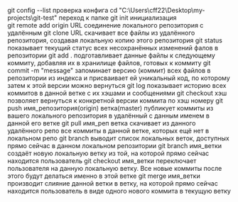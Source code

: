 git config --list           проверка конфига
cd "C:\Users\cff22\Desktop\my-projects\git-test"         переход к папке
git init            инициализация  
git remote add origin URL          соединение локального репозитория с удалённым
git clone URL           скачивает все файлы из удалённого репозитория, создавая локальную копию этого репозитория
git status          показывает текущий статус всех несохранённых изменений фалов в репозитории
git add .         подготавливает данные файлы к следующему коммиту, добавляя их в хранилище файлов, готовых к коммиту
git commit -m "message"           запоминает версию (коммит) всех файлов в репозитории из индекса и присваивает ей уникальный код, по которому затем к этой версии можно вернуться
git log         показывает историю всех коммитов в данной ветке с их хэшами и сообщениями
git checkout хэш            позволяет вернуться к конкретной версии коммита по хэш номеру
git push имя_репозитория(origin) ветка(master)          публикует коммиты из вашего локального репозитория в удалённый с данным именем в данной его ветке
git pull имя_реп ветка          скачивает из данного удалённого репо все коммиты в данной ветке, которых ещё нет в локальном репо
git branch          выводит список локальных веток, доступных прямо сейчас в данном локальном репозитории
git branch имя_ветки            создаёт новую локальную ветку из той, на которой прямо сейчас находится пользователь
git checkout имя_ветки          переключает пользователя на данную локальную ветку. Все новые коммиты после этого будут делаться именно в этой ветке
git merge имя_ветки             производит слияние данной ветки в ветку, на которой прямо сейчас находится пользователь в виде одного нового коммита в текущую ветку          